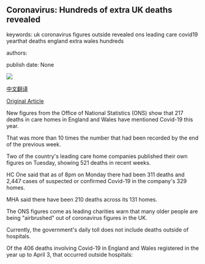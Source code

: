 ## Coronavirus: Hundreds of extra UK deaths revealed

keywords: uk coronavirus figures outside revealed ons leading care covid19 yearthat deaths england extra wales hundreds

authors: 

publish date: None

![](https://m.files.bbci.co.uk/modules/bbc-morph-news-waf-page-meta/4.1.2/bbc_news_logo.png)

[中文翻译](Coronavirus%3A%20Hundreds%20of%20extra%20UK%20deaths%20revealed_zh.md)

[Original Article](https://www.bbc.com/news/live/world-52275989)

New figures from the Office of National Statistics (ONS) show that 217 deaths in care homes in England and Wales have mentioned Covid-19 this year.

That was more than 10 times the number that had been recorded by the end of the previous week.

Two of the country's leading care home companies published their own figures on Tuesday, showing 521 deaths in recent weeks.

HC One said that as of 8pm on Monday there had been 311 deaths and 2,447 cases of suspected or confirmed Covid-19 in the company's 329 homes.

MHA said there have been 210 deaths across its 131 homes.

The ONS figures come as leading charities warn that many older people are being "airbrushed" out of coronavirus figures in the UK.

Currently, the government's daily toll does not include deaths outside of hospitals.

Of the 406 deaths involving Covid-19 in England and Wales registered in the year up to April 3, that occurred outside hospitals: